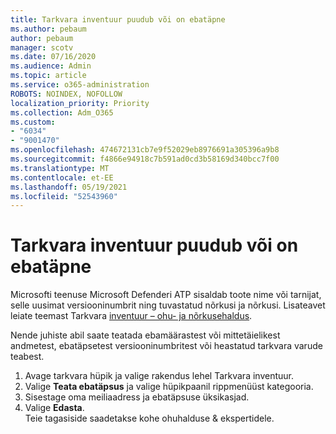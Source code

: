 ```yaml
---
title: Tarkvara inventuur puudub või on ebatäpne
ms.author: pebaum
author: pebaum
manager: scotv
ms.date: 07/16/2020
ms.audience: Admin
ms.topic: article
ms.service: o365-administration
ROBOTS: NOINDEX, NOFOLLOW
localization_priority: Priority
ms.collection: Adm_O365
ms.custom:
- "6034"
- "9001470"
ms.openlocfilehash: 474672131cb7e9f52029eb8976691a305396a9b8
ms.sourcegitcommit: f4866e94918c7b591ad0cd3b58169d340bcc7f00
ms.translationtype: MT
ms.contentlocale: et-EE
ms.lasthandoff: 05/19/2021
ms.locfileid: "52543960"
---
```

# <a name="software-inventory-is-missing-or-inaccurate"></a>Tarkvara inventuur puudub või on ebatäpne

Microsofti teenuse Microsoft Defenderi ATP sisaldab toote nime või tarnijat, selle uusimat versiooninumbrit ning tuvastatud nõrkusi ja nõrkusi. Lisateavet leiate teemast Tarkvara [inventuur – ohu- ja nõrkusehaldus](/windows/security/threat-protection/microsoft-defender-atp/tvm-software-inventory).

Nende juhiste abil saate teatada ebamäärastest või mittetäielikest andmetest, ebatäpsetest versiooninumbritest või heastatud tarkvara varude teabest.  

1. Avage tarkvara hüpik ja valige rakendus lehel Tarkvara inventuur.
2. Valige **Teata ebatäpsus** ja valige hüpikpaanil rippmenüüst kategooria.
3. Sisestage oma meiliaadress ja ebatäpsuse üksikasjad.
4. Valige **Edasta**.</br>
    Teie tagasiside saadetakse kohe ohuhalduse & ekspertidele.